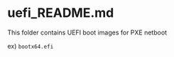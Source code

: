 uefi_README.md
==============
This folder contains UEFI boot images for PXE netboot

ex) `bootx64.efi`
